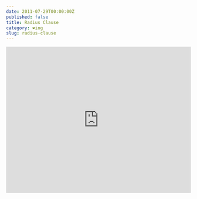 ```yaml
---
date: 2011-07-29T00:00:00Z
published: false
title: Radius Clause
category: ❤ing
slug: radius-clause
---
```


<div class="embed rich soundcloud">
    <iframe width="100%" height="400" scrolling="no" frameborder="no" src="https://w.soundcloud.com/player/?visual=true&amp;url=http%3A%2F%2Fapi.soundcloud.com%2Ftracks%2F19388297&amp;show_artwork=true&amp;visual=false&amp;hide_related=true&amp;show_user=true&amp;show_comments=false&amp;show_reposts=false&amp;auto_play=false"></iframe>
</div>
